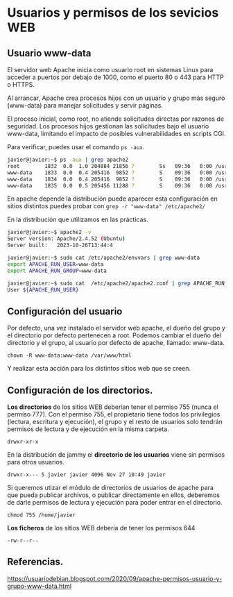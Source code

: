 
# Usuarios y permisos de los sevicios WEB

## Usuario www-data
El servidor web Apache inicia como usuario root en sistemas Linux para acceder a puertos por debajo de 1000, como el puerto 80 o 443 para HTTP o HTTPS.

Al arrancar, Apache crea procesos hijos con un usuario y grupo más seguro (www-data) para manejar solicitudes y servir páginas. 

El proceso inicial, como root, no atiende solicitudes directas por razones de seguridad. Los procesos hijos gestionan las solicitudes bajo el usuario www-data, limitando el impacto de posibles vulnerabilidades en scripts CGI.

Para verificar, puedes usar el comando `ps -aux`.
```sh
javier@javier:~$ ps -aux | grep apache2
root        1832  0.0  1.0 204884 21856 ?        Ss   09:36   0:00 /usr/sbin/apache2 -k start
www-data    1833  0.0  0.4 205416  9852 ?        S    09:36   0:00 /usr/sbin/apache2 -k start
www-data    1834  0.0  0.4 205416  9852 ?        S    09:36   0:00 /usr/sbin/apache2 -k start
www-data    1835  0.0  0.5 205456 11288 ?        S    09:36   0:00 /usr/sbin/apache2 -k start
```

En apache depende la distribución puede aparecer esta configuración en sitios distintos puedes probar con `grep -r "www-data" /etc/apache2/`

En la distribución que utilizamos en las prácticas.
```sh
javier@javier:~$ apache2 -v
Server version: Apache/2.4.52 (Ubuntu)
Server built:   2023-10-26T13:44:4

javier@javier:~$ sudo cat /etc/apache2/envvars | grep www-data
export APACHE_RUN_USER=www-data
export APACHE_RUN_GROUP=www-data

javier@javier:~$ sudo cat  /etc/apache2/apache2.conf | grep APACHE_RUN_USER
User ${APACHE_RUN_USER}

```

## Configuración del usuario
Por defecto, una vez instalado el servidor web apache, el dueño del grupo y el directorio por defecto pertenecen a root. 
Podemos cambiar el dueño del directorio y el grupo, al usuario por defecto de apache, llamado: www-data.

    chown -R www-data:www-data /var/www/html

Y realizar esta acción para los distintos sitios web que se creen.

## Configuración de los directorios.
**Los directorios** de los sitios WEB deberían tener el permiso 755 (nunca el permiso 777). Con el permiso 755, el propietario tiene todos los privilegios (lectura, escritura y ejecución), el grupo y el resto de usuarios solo tendrán permisos de lectura y de ejecución en la misma carpeta.

    drwxr-xr-x

En la distribución de jammy el **directorio de los usuarios** viene sin permisos para otros usuarios.

    drwxr-x--- 5 javier javier 4096 Nov 27 10:49 javier

Si queremos utizar el módulo de directorios de usuarios de apache para que pueda publicar archivos, o publicar directamente en ellos, deberemos de darle permisos de lectura y ejecución para poder entrar en el directorio.

    chmod 755 /home/javier


**Los ficheros** de los sitios WEB debería de tener los permisos 644

    -rw-r--r--


## Referencias.
https://usuariodebian.blogspot.com/2020/09/apache-permisos-usuario-y-grupo-www-data.html